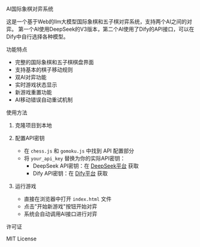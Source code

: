 AI国际象棋对弈系统

这是一个基于Web的llm大模型国际象棋和五子棋对弈系统，支持两个AI之间的对弈。
第一个AI使用DeepSeek的V3版本，第二个AI使用了Dify的API接口，可以在Dify中自行选择各种模型。

功能特点

- 完整的国际象棋和五子棋棋盘界面
- 支持基本的棋子移动规则
- 双AI对弈功能
- 实时游戏状态显示
- 新游戏重置功能
- AI移动错误自动重试机制

使用方法

1. 克隆项目到本地


2. 配置API密钥
   - 在 `chess.js` 和 `gomoku.js` 中找到 API 配置部分
   - 将 `your_api_key` 替换为你的实际API密钥：
     - DeepSeek API密钥：在 [DeepSeek平台](https://platform.deepseek.com/) 获取
     - Dify API密钥：在 [Dify平台](https://dify.ai/) 获取

3. 运行游戏
   - 直接在浏览器中打开 `index.html` 文件
   - 点击"开始新游戏"按钮开始对弈
   - 系统会自动调用AI接口进行对弈


许可证

MIT License

